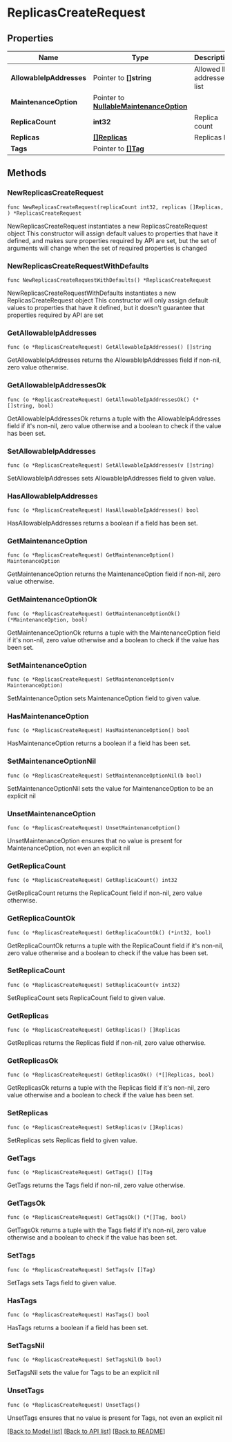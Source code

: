 # ReplicasCreateRequest

## Properties

Name | Type | Description | Notes
------------ | ------------- | ------------- | -------------
**AllowableIpAddresses** | Pointer to **[]string** | Allowed IP addresses list | [optional] [default to []]
**MaintenanceOption** | Pointer to [**NullableMaintenanceOption**](MaintenanceOption.md) |  | [optional] 
**ReplicaCount** | **int32** | Replica count | 
**Replicas** | [**[]Replicas**](Replicas.md) | Replicas list | 
**Tags** | Pointer to [**[]Tag**](Tag.md) |  | [optional] 

## Methods

### NewReplicasCreateRequest

`func NewReplicasCreateRequest(replicaCount int32, replicas []Replicas, ) *ReplicasCreateRequest`

NewReplicasCreateRequest instantiates a new ReplicasCreateRequest object
This constructor will assign default values to properties that have it defined,
and makes sure properties required by API are set, but the set of arguments
will change when the set of required properties is changed

### NewReplicasCreateRequestWithDefaults

`func NewReplicasCreateRequestWithDefaults() *ReplicasCreateRequest`

NewReplicasCreateRequestWithDefaults instantiates a new ReplicasCreateRequest object
This constructor will only assign default values to properties that have it defined,
but it doesn't guarantee that properties required by API are set

### GetAllowableIpAddresses

`func (o *ReplicasCreateRequest) GetAllowableIpAddresses() []string`

GetAllowableIpAddresses returns the AllowableIpAddresses field if non-nil, zero value otherwise.

### GetAllowableIpAddressesOk

`func (o *ReplicasCreateRequest) GetAllowableIpAddressesOk() (*[]string, bool)`

GetAllowableIpAddressesOk returns a tuple with the AllowableIpAddresses field if it's non-nil, zero value otherwise
and a boolean to check if the value has been set.

### SetAllowableIpAddresses

`func (o *ReplicasCreateRequest) SetAllowableIpAddresses(v []string)`

SetAllowableIpAddresses sets AllowableIpAddresses field to given value.

### HasAllowableIpAddresses

`func (o *ReplicasCreateRequest) HasAllowableIpAddresses() bool`

HasAllowableIpAddresses returns a boolean if a field has been set.

### GetMaintenanceOption

`func (o *ReplicasCreateRequest) GetMaintenanceOption() MaintenanceOption`

GetMaintenanceOption returns the MaintenanceOption field if non-nil, zero value otherwise.

### GetMaintenanceOptionOk

`func (o *ReplicasCreateRequest) GetMaintenanceOptionOk() (*MaintenanceOption, bool)`

GetMaintenanceOptionOk returns a tuple with the MaintenanceOption field if it's non-nil, zero value otherwise
and a boolean to check if the value has been set.

### SetMaintenanceOption

`func (o *ReplicasCreateRequest) SetMaintenanceOption(v MaintenanceOption)`

SetMaintenanceOption sets MaintenanceOption field to given value.

### HasMaintenanceOption

`func (o *ReplicasCreateRequest) HasMaintenanceOption() bool`

HasMaintenanceOption returns a boolean if a field has been set.

### SetMaintenanceOptionNil

`func (o *ReplicasCreateRequest) SetMaintenanceOptionNil(b bool)`

 SetMaintenanceOptionNil sets the value for MaintenanceOption to be an explicit nil

### UnsetMaintenanceOption
`func (o *ReplicasCreateRequest) UnsetMaintenanceOption()`

UnsetMaintenanceOption ensures that no value is present for MaintenanceOption, not even an explicit nil
### GetReplicaCount

`func (o *ReplicasCreateRequest) GetReplicaCount() int32`

GetReplicaCount returns the ReplicaCount field if non-nil, zero value otherwise.

### GetReplicaCountOk

`func (o *ReplicasCreateRequest) GetReplicaCountOk() (*int32, bool)`

GetReplicaCountOk returns a tuple with the ReplicaCount field if it's non-nil, zero value otherwise
and a boolean to check if the value has been set.

### SetReplicaCount

`func (o *ReplicasCreateRequest) SetReplicaCount(v int32)`

SetReplicaCount sets ReplicaCount field to given value.


### GetReplicas

`func (o *ReplicasCreateRequest) GetReplicas() []Replicas`

GetReplicas returns the Replicas field if non-nil, zero value otherwise.

### GetReplicasOk

`func (o *ReplicasCreateRequest) GetReplicasOk() (*[]Replicas, bool)`

GetReplicasOk returns a tuple with the Replicas field if it's non-nil, zero value otherwise
and a boolean to check if the value has been set.

### SetReplicas

`func (o *ReplicasCreateRequest) SetReplicas(v []Replicas)`

SetReplicas sets Replicas field to given value.


### GetTags

`func (o *ReplicasCreateRequest) GetTags() []Tag`

GetTags returns the Tags field if non-nil, zero value otherwise.

### GetTagsOk

`func (o *ReplicasCreateRequest) GetTagsOk() (*[]Tag, bool)`

GetTagsOk returns a tuple with the Tags field if it's non-nil, zero value otherwise
and a boolean to check if the value has been set.

### SetTags

`func (o *ReplicasCreateRequest) SetTags(v []Tag)`

SetTags sets Tags field to given value.

### HasTags

`func (o *ReplicasCreateRequest) HasTags() bool`

HasTags returns a boolean if a field has been set.

### SetTagsNil

`func (o *ReplicasCreateRequest) SetTagsNil(b bool)`

 SetTagsNil sets the value for Tags to be an explicit nil

### UnsetTags
`func (o *ReplicasCreateRequest) UnsetTags()`

UnsetTags ensures that no value is present for Tags, not even an explicit nil

[[Back to Model list]](../README.md#documentation-for-models) [[Back to API list]](../README.md#documentation-for-api-endpoints) [[Back to README]](../README.md)



